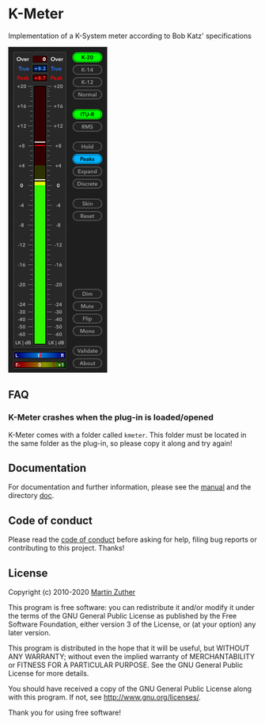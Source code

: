# K-Meter

Implementation of a K-System meter according to Bob Katz' specifications

![Screenshot](./doc/include/images/kmeter.png)

## FAQ

### K-Meter crashes when the plug-in is loaded/opened

K-Meter comes with a folder called `kmeter`.  This folder must be
located in the same folder as the plug-in, so please copy it along and
try again!

## Documentation

For documentation and further information, please see the [manual][]
and the directory [doc][].

## Code of conduct

Please read the [code of conduct][COC] before asking for help, filing
bug reports or contributing to this project.  Thanks!

## License

Copyright (c) 2010-2020 [Martin Zuther][]

This program is free software: you can redistribute it and/or modify
it under the terms of the GNU General Public License as published by
the Free Software Foundation, either version 3 of the License, or
(at your option) any later version.

This program is distributed in the hope that it will be useful,
but WITHOUT ANY WARRANTY; without even the implied warranty of
MERCHANTABILITY or FITNESS FOR A PARTICULAR PURPOSE.  See the
GNU General Public License for more details.

You should have received a copy of the GNU General Public License
along with this program.  If not, see <http://www.gnu.org/licenses/>.

Thank you for using free software!


[Martin Zuther]:  http://www.mzuther.de/
[COC]:            https://github.com/mzuther/K-Meter/tree/master/CODE_OF_CONDUCT.markdown
[doc]:            https://github.com/mzuther/K-Meter/tree/master/doc/
[manual]:         https://github.com/mzuther/K-Meter/raw/master/doc/kmeter.pdf
